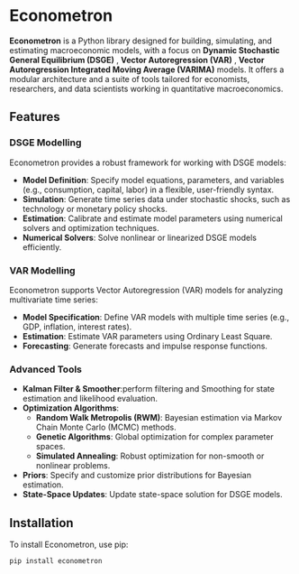 # Econometron

**Econometron** is a Python library designed for building, simulating, and estimating macroeconomic models, with a focus on **Dynamic Stochastic General Equilibrium (DSGE)** , **Vector Autoregression (VAR)** , **Vector Autoregression Integrated Moving Average (VARIMA)** models. It offers a modular architecture and a suite of tools tailored for economists, researchers, and data scientists working in quantitative macroeconomics.

## Features

### DSGE Modelling
Econometron provides a robust framework for working with DSGE models:
- **Model Definition**: Specify model equations, parameters, and variables (e.g., consumption, capital, labor) in a flexible, user-friendly syntax.
- **Simulation**: Generate time series data under stochastic shocks, such as technology or monetary policy shocks.
- **Estimation**: Calibrate and estimate model parameters using numerical solvers and optimization techniques.
- **Numerical Solvers**: Solve nonlinear or linearized DSGE models efficiently.

### VAR Modelling
Econometron supports Vector Autoregression (VAR) models for analyzing multivariate time series:
- **Model Specification**: Define VAR models with multiple time series (e.g., GDP, inflation, interest rates).
- **Estimation**: Estimate VAR parameters using Ordinary Least Square.
- **Forecasting**: Generate forecasts and impulse response functions.

### Advanced Tools
- **Kalman Filter & Smoother**:perform filtering and Smoothing for state estimation and likelihood evaluation.
- **Optimization Algorithms**:
  - **Random Walk Metropolis (RWM)**: Bayesian estimation via Markov Chain Monte Carlo (MCMC) methods.
  - **Genetic Algorithms**: Global optimization for complex parameter spaces.
  - **Simulated Annealing**: Robust optimization for non-smooth or nonlinear problems.
- **Priors**: Specify and customize prior distributions for Bayesian estimation.
- **State-Space Updates**: Update state-space solution for DSGE models.

## Installation
To install Econometron, use pip:

```bash
pip install econometron 
```

